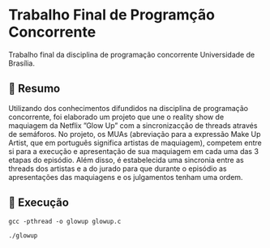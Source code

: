# Trabalho Final de Programção Concorrente

Trabalho final da disciplina de programação concorrente Universidade de Brasília.

## 📃 Resumo 

Utilizando dos conhecimentos difundidos na disciplina de programação concorrente, foi elaborado um projeto que une o reality show de maquiagem da Netflix ”Glow Up” com a sincronizacção de threads através de semáforos.
No projeto, os MUAs (abreviação para a expressão Make Up Artist, que em português significa artistas de maquiagem), competem entre si para a execução e apresentação de sua maquiagem em cada uma das 3 etapas do episódio. Além disso, é estabelecida uma sincronia entre as threads dos artistas e a do jurado para que durante o episódio as apresentações das maquiagens e os julgamentos tenham uma ordem.

## 🚀 Execução 

```
gcc -pthread -o glowup glowup.c
```
```
./glowup   
```
